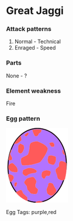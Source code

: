 # Great Jaggi

### Attack patterns
1. Normal - Technical
2. Enraged - Speed

### Parts
None - ?

### Element weakness
Fire 

### Egg pattern
![image info](../assets/great_jaggi.png)

Egg Tags: purple,red